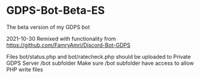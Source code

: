 # GDPS-Bot-Beta-ES
The beta version of my GDPS bot

2021-10-30 Remixed with functionality from https://github.com/FamryAmri/Discord-Bot-GDPS

Files bot/status.php and bot/ratecheck.php should be uploaded to Private GDPS Server /bot subfolder
Make sure /bot subfolder have access to allow PHP write files
